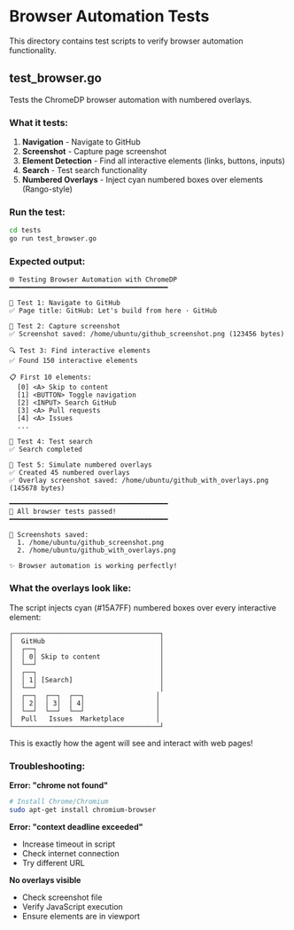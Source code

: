 # Browser Automation Tests

This directory contains test scripts to verify browser automation functionality.

## test_browser.go

Tests the ChromeDP browser automation with numbered overlays.

### What it tests:

1. **Navigation** - Navigate to GitHub
2. **Screenshot** - Capture page screenshot
3. **Element Detection** - Find all interactive elements (links, buttons, inputs)
4. **Search** - Test search functionality
5. **Numbered Overlays** - Inject cyan numbered boxes over elements (Rango-style)

### Run the test:

```bash
cd tests
go run test_browser.go
```

### Expected output:

```
🌐 Testing Browser Automation with ChromeDP
━━━━━━━━━━━━━━━━━━━━━━━━━━━━━━━━━━━━━━━━

📍 Test 1: Navigate to GitHub
✅ Page title: GitHub: Let's build from here · GitHub

📸 Test 2: Capture screenshot
✅ Screenshot saved: /home/ubuntu/github_screenshot.png (123456 bytes)

🔍 Test 3: Find interactive elements
✅ Found 150 interactive elements

📋 First 10 elements:
  [0] <A> Skip to content
  [1] <BUTTON> Toggle navigation
  [2] <INPUT> Search GitHub
  [3] <A> Pull requests
  [4] <A> Issues
  ...

🔎 Test 4: Test search
✅ Search completed

🎯 Test 5: Simulate numbered overlays
✅ Created 45 numbered overlays
✅ Overlay screenshot saved: /home/ubuntu/github_with_overlays.png (145678 bytes)

━━━━━━━━━━━━━━━━━━━━━━━━━━━━━━━━━━━━━━━━
🎉 All browser tests passed!
━━━━━━━━━━━━━━━━━━━━━━━━━━━━━━━━━━━━━━━━

📸 Screenshots saved:
  1. /home/ubuntu/github_screenshot.png
  2. /home/ubuntu/github_with_overlays.png

✨ Browser automation is working perfectly!
```

### What the overlays look like:

The script injects cyan (#15A7FF) numbered boxes over every interactive element:

```
┌─────────────────────────────────────┐
│  GitHub                             │
│  ┌──┐                               │
│  │ 0│ Skip to content               │
│  └──┘                               │
│  ┌──┐                               │
│  │ 1│ [Search]                      │
│  └──┘                               │
│  ┌──┐  ┌──┐  ┌──┐                  │
│  │ 2│  │ 3│  │ 4│                  │
│  └──┘  └──┘  └──┘                  │
│  Pull   Issues  Marketplace        │
└─────────────────────────────────────┘
```

This is exactly how the agent will see and interact with web pages!

### Troubleshooting:

**Error: "chrome not found"**
```bash
# Install Chrome/Chromium
sudo apt-get install chromium-browser
```

**Error: "context deadline exceeded"**
- Increase timeout in script
- Check internet connection
- Try different URL

**No overlays visible**
- Check screenshot file
- Verify JavaScript execution
- Ensure elements are in viewport
